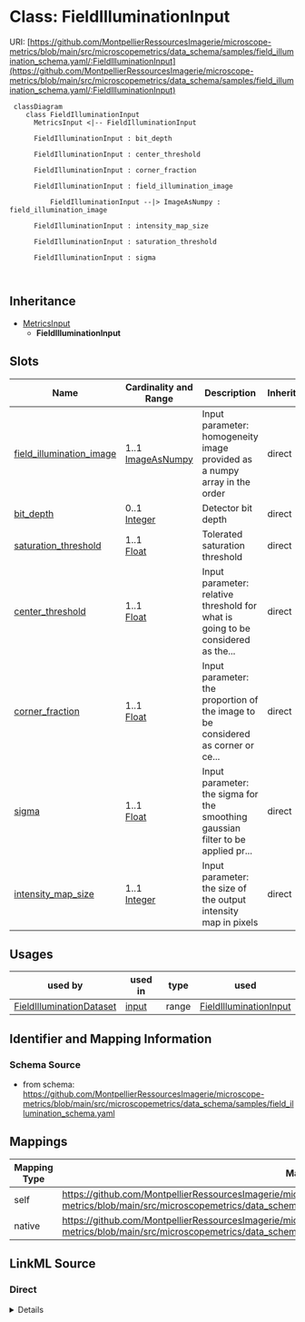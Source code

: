 # Class: FieldIlluminationInput



URI: [https://github.com/MontpellierRessourcesImagerie/microscope-metrics/blob/main/src/microscopemetrics/data_schema/samples/field_illumination_schema.yaml/:FieldIlluminationInput](https://github.com/MontpellierRessourcesImagerie/microscope-metrics/blob/main/src/microscopemetrics/data_schema/samples/field_illumination_schema.yaml/:FieldIlluminationInput)




```mermaid
 classDiagram
    class FieldIlluminationInput
      MetricsInput <|-- FieldIlluminationInput
      
      FieldIlluminationInput : bit_depth
        
      FieldIlluminationInput : center_threshold
        
      FieldIlluminationInput : corner_fraction
        
      FieldIlluminationInput : field_illumination_image
        
          FieldIlluminationInput --|> ImageAsNumpy : field_illumination_image
        
      FieldIlluminationInput : intensity_map_size
        
      FieldIlluminationInput : saturation_threshold
        
      FieldIlluminationInput : sigma
        
      
```





## Inheritance
* [MetricsInput](MetricsInput.md)
    * **FieldIlluminationInput**



## Slots

| Name | Cardinality and Range | Description | Inheritance |
| ---  | --- | --- | --- |
| [field_illumination_image](field_illumination_image.md) | 1..1 <br/> [ImageAsNumpy](ImageAsNumpy.md) | Input parameter: homogeneity image provided as a numpy array in the order | direct |
| [bit_depth](bit_depth.md) | 0..1 <br/> [Integer](Integer.md) | Detector bit depth | direct |
| [saturation_threshold](saturation_threshold.md) | 1..1 <br/> [Float](Float.md) | Tolerated saturation threshold | direct |
| [center_threshold](center_threshold.md) | 1..1 <br/> [Float](Float.md) | Input parameter: relative threshold for what is going to be considered as the... | direct |
| [corner_fraction](corner_fraction.md) | 1..1 <br/> [Float](Float.md) | Input parameter: the proportion of the image to be considered as corner or ce... | direct |
| [sigma](sigma.md) | 1..1 <br/> [Float](Float.md) | Input parameter: the sigma for the smoothing gaussian filter to be applied pr... | direct |
| [intensity_map_size](intensity_map_size.md) | 1..1 <br/> [Integer](Integer.md) | Input parameter: the size of the output intensity map in pixels | direct |





## Usages

| used by | used in | type | used |
| ---  | --- | --- | --- |
| [FieldIlluminationDataset](FieldIlluminationDataset.md) | [input](input.md) | range | [FieldIlluminationInput](FieldIlluminationInput.md) |






## Identifier and Mapping Information







### Schema Source


* from schema: https://github.com/MontpellierRessourcesImagerie/microscope-metrics/blob/main/src/microscopemetrics/data_schema/samples/field_illumination_schema.yaml





## Mappings

| Mapping Type | Mapped Value |
| ---  | ---  |
| self | https://github.com/MontpellierRessourcesImagerie/microscope-metrics/blob/main/src/microscopemetrics/data_schema/samples/field_illumination_schema.yaml/:FieldIlluminationInput |
| native | https://github.com/MontpellierRessourcesImagerie/microscope-metrics/blob/main/src/microscopemetrics/data_schema/samples/field_illumination_schema.yaml/:FieldIlluminationInput |





## LinkML Source

<!-- TODO: investigate https://stackoverflow.com/questions/37606292/how-to-create-tabbed-code-blocks-in-mkdocs-or-sphinx -->

### Direct

<details>
```yaml
name: FieldIlluminationInput
from_schema: https://github.com/MontpellierRessourcesImagerie/microscope-metrics/blob/main/src/microscopemetrics/data_schema/samples/field_illumination_schema.yaml
is_a: MetricsInput
slots:
- field_illumination_image
- bit_depth
- saturation_threshold
- center_threshold
- corner_fraction
- sigma
- intensity_map_size
slot_usage:
  saturation_threshold:
    name: saturation_threshold
    domain_of:
    - FieldIlluminationInput
    required: true

```
</details>

### Induced

<details>
```yaml
name: FieldIlluminationInput
from_schema: https://github.com/MontpellierRessourcesImagerie/microscope-metrics/blob/main/src/microscopemetrics/data_schema/samples/field_illumination_schema.yaml
is_a: MetricsInput
slot_usage:
  saturation_threshold:
    name: saturation_threshold
    domain_of:
    - FieldIlluminationInput
    required: true
attributes:
  field_illumination_image:
    name: field_illumination_image
    description: 'Input parameter: homogeneity image provided as a numpy array in
      the order. While the analysis accepts multiple channels, the T and Z dimensions
      are expected to be 1.'
    from_schema: https://github.com/MontpellierRessourcesImagerie/microscope-metrics/blob/main/src/microscopemetrics/data_schema/samples/field_illumination_schema.yaml
    rank: 1000
    multivalued: false
    alias: field_illumination_image
    owner: FieldIlluminationInput
    domain_of:
    - FieldIlluminationInput
    range: ImageAsNumpy
    required: true
    inlined: true
  bit_depth:
    name: bit_depth
    description: Detector bit depth
    from_schema: https://github.com/MontpellierRessourcesImagerie/microscope-metrics/blob/main/src/microscopemetrics/data_schema/samples/field_illumination_schema.yaml
    rank: 1000
    multivalued: false
    alias: bit_depth
    owner: FieldIlluminationInput
    domain_of:
    - FieldIlluminationInput
    range: integer
    minimum_value: 1
    maximum_value: 64
  saturation_threshold:
    name: saturation_threshold
    description: Tolerated saturation threshold. If the amount of saturated pixels
      is above this threshold,  the image is considered as saturated and the analysis
      is not performed.
    from_schema: https://github.com/MontpellierRessourcesImagerie/microscope-metrics/blob/main/src/microscopemetrics/data_schema/samples/field_illumination_schema.yaml
    rank: 1000
    multivalued: false
    ifabsent: float(0.01)
    alias: saturation_threshold
    owner: FieldIlluminationInput
    domain_of:
    - FieldIlluminationInput
    range: float
    required: true
    minimum_value: 0
    maximum_value: 1
  center_threshold:
    name: center_threshold
    description: 'Input parameter: relative threshold for what is going to be considered
      as the intensity center of the image'
    from_schema: https://github.com/MontpellierRessourcesImagerie/microscope-metrics/blob/main/src/microscopemetrics/data_schema/samples/field_illumination_schema.yaml
    rank: 1000
    multivalued: false
    ifabsent: float(0.9)
    alias: center_threshold
    owner: FieldIlluminationInput
    domain_of:
    - FieldIlluminationInput
    range: float
    required: true
    minimum_value: 0
    maximum_value: 1
  corner_fraction:
    name: corner_fraction
    description: 'Input parameter: the proportion of the image to be considered as
      corner or center'
    from_schema: https://github.com/MontpellierRessourcesImagerie/microscope-metrics/blob/main/src/microscopemetrics/data_schema/samples/field_illumination_schema.yaml
    rank: 1000
    multivalued: false
    ifabsent: float(0.1)
    alias: corner_fraction
    owner: FieldIlluminationInput
    domain_of:
    - FieldIlluminationInput
    range: float
    required: true
    minimum_value: 0
    maximum_value: 0
  sigma:
    name: sigma
    description: 'Input parameter: the sigma for the smoothing gaussian filter to
      be applied prior to analysis'
    from_schema: https://github.com/MontpellierRessourcesImagerie/microscope-metrics/blob/main/src/microscopemetrics/data_schema/samples/field_illumination_schema.yaml
    rank: 1000
    multivalued: false
    ifabsent: float(2.0)
    alias: sigma
    owner: FieldIlluminationInput
    domain_of:
    - FieldIlluminationInput
    range: float
    required: true
    minimum_value: 0
    maximum_value: 100
  intensity_map_size:
    name: intensity_map_size
    description: 'Input parameter: the size of the output intensity map in pixels'
    from_schema: https://github.com/MontpellierRessourcesImagerie/microscope-metrics/blob/main/src/microscopemetrics/data_schema/samples/field_illumination_schema.yaml
    rank: 1000
    multivalued: false
    ifabsent: int(64)
    alias: intensity_map_size
    owner: FieldIlluminationInput
    domain_of:
    - FieldIlluminationInput
    range: integer
    required: true
    minimum_value: 5
    maximum_value: 512

```
</details>